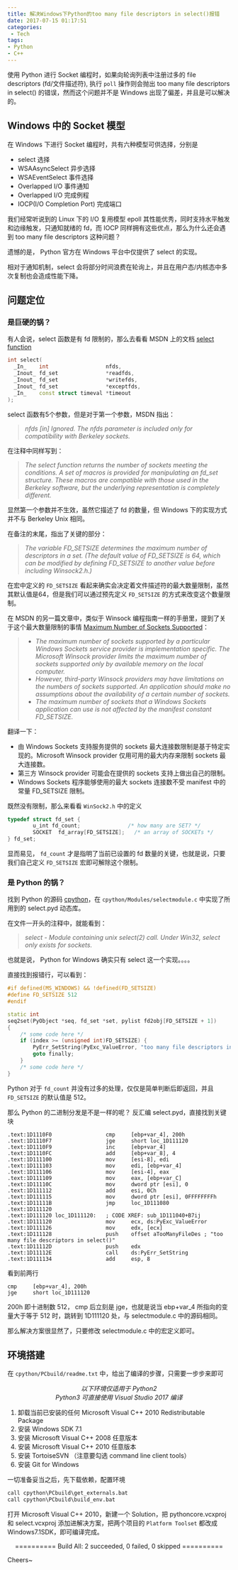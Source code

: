 ```yaml
---
title: 解决Windows下Python的too many file descriptors in select()报错
date: 2017-07-15 01:17:51
categories:
 - Tech
tags:
- Python
- C++
---
```


使用 Python 进行 Socket 编程时，如果向轮询列表中注册过多的 file descriptors (fd/文件描述符), 执行 `poll` 操作则会抛出 too many file descriptors in select() 的错误，然而这个问题并不是 Windows 出现了偏差，并且是可以解决的。
<!--more-->
## Windows 中的 Socket 模型 ##
在 Windows 下进行 Socket 编程时，共有六种模型可供选择，分别是

* select 选择
* WSAAsyncSelect 异步选择
* WSAEventSelect 事件选择
* Overlapped I/O 事件通知
* Overlapped I/O 完成例程
* IOCP(I/O Completion Port) 完成端口

我们经常听说到的 Linux 下的 I/O 复用模型 epoll 其性能优秀，同时支持水平触发和边缘触发，只通知就绪的 fd，而 IOCP 同样拥有这些优点，那么为什么还会遇到 too many file descriptors 这种问题？

遗憾的是， Python 官方在 Windows 平台中仅提供了 select 的实现。

相对于通知机制，select 会将部分时间浪费在轮询上，并且在用户态/内核态中多次复制也会造成性能下降。

## 问题定位 ##
### 是巨硬的锅？ ###
有人会说，select 函数是有 fd 限制的，那么去看看 MSDN 上的文档 [select function](https://msdn.microsoft.com/en-us/library/windows/desktop/ms740141)
```cpp
int select(
  _In_    int                  nfds,
  _Inout_ fd_set               *readfds,
  _Inout_ fd_set               *writefds,
  _Inout_ fd_set               *exceptfds,
  _In_    const struct timeval *timeout
);
```
select 函数有5个参数，但是对于第一个参数，MSDN 指出：
>_nfds [in] Ignored. The nfds parameter is included only for compatibility with Berkeley sockets._

在注释中同样写到：
>_The select function returns the number of sockets meeting the conditions. A set of macros is provided for manipulating an fd\_set structure. These macros are compatible with those used in the Berkeley software, but the underlying representation is completely different._

显然第一个参数并不生效，虽然它描述了 fd 的数量，但 Windows 下的实现方式并不与 Berkeley Unix 相同。

在备注的末尾，指出了关键的部分：
>_The variable FD\_SETSIZE determines the maximum number of descriptors in a set. (The default value of FD\_SETSIZE is 64, which can be modified by defining FD\_SETSIZE to another value before including Winsock2.h.)_

在宏中定义的 `FD_SETSIZE` 看起来确实会决定着文件描述符的最大数量限制，虽然其默认值是64，但是我们可以通过预先定义 `FD_SETSIZE` 的方式来改变这个数量限制。

在 MSDN 的另一篇文章中，类似于 Winsock 编程指南一样的手册里，提到了关于这个最大数量限制的事情 [Maximum Number of Sockets Supported](https://msdn.microsoft.com/en-us/library/windows/desktop/ms739169)：
>* _The maximum number of sockets supported by a particular Windows Sockets service provider is implementation specific. The Microsoft Winsock provider limits the maximum number of sockets supported only by available memory on the local computer._
>* _However, third-party Winsock providers may have limitations on the numbers of sockets supported. An application should make no assumptions about the availability of a certain number of sockets._
>* _The maximum number of sockets that a Windows Sockets application can use is not affected by the manifest constant FD\_SETSIZE._

翻译一下：

* 由 Windows Sockets 支持服务提供的 sockets 最大连接数限制是基于特定实现的。Microsoft Winsock provider 仅用可用的最大内存来限制 sockets 最大连接数。
* 第三方 Winsock provider 可能会在提供的 sockets 支持上做出自己的限制。
* Windows Sockets 程序能够使用的最大 sockets 连接数不受 manifest 中的常量 FD\_SETSIZE 限制。

既然没有限制，那么来看看 `WinSock2.h` 中的定义
```cpp
typedef struct fd_set {
        u_int fd_count;               /* how many are SET? */
        SOCKET  fd_array[FD_SETSIZE];   /* an array of SOCKETs */
} fd_set;
```
显而易见， `fd_count` 才是指明了当前已设置的 fd 数量的关键，也就是说，只要我们自己定义 `FD_SETSIZE` 宏即可解除这个限制。
### 是 Python 的锅？ ###
找到 Python 的源码 [cpython](https://github.com/python/cpython)，在 `cpython/Modules/selectmodule.c` 中实现了所用到的 select.pyd 动态库。

在文件一开头的注释中，就能看到：
>_select - Module containing unix select(2) call.
>Under Win32, select only exists for sockets._

也就是说， Python for Windows 确实只有 select 这一个实现。。。。

直接找到报错行，可以看到：
```cpp
#if defined(MS_WINDOWS) && !defined(FD_SETSIZE)
#define FD_SETSIZE 512
#endif

static int
seq2set(PyObject *seq, fd_set *set, pylist fd2obj[FD_SETSIZE + 1])
{
    /* some code here */
    if (index >= (unsigned int)FD_SETSIZE) {
        PyErr_SetString(PyExc_ValueError, "too many file descriptors in select()");
        goto finally;
    }
    /* some code here */
}
```
Python 对于 `fd_count` 并没有过多的处理，仅仅是简单判断后即返回，并且 `FD_SETSIZE` 的默认值是 512。

那么 Python 的二进制分发是不是一样的呢？
反汇编 select.pyd，直接找到关键块
```x86asm
.text:1D1110F0                 cmp     [ebp+var_4], 200h
.text:1D1110F7                 jge     short loc_1D111120
.text:1D1110F9                 inc     [ebp+var_4]
.text:1D1110FC                 add     [ebp+var_8], 4
.text:1D111100                 mov     [esi-8], edi
.text:1D111103                 mov     edi, [ebp+var_4]
.text:1D111106                 mov     [esi-4], eax
.text:1D111109                 mov     eax, [ebp+var_C]
.text:1D11110C                 mov     dword ptr [esi], 0
.text:1D111112                 add     esi, 0Ch
.text:1D111115                 mov     dword ptr [esi], 0FFFFFFFFh
.text:1D11111B                 jmp     loc_1D111080
.text:1D111120
.text:1D111120 loc_1D111120:   ; CODE XREF: sub_1D111040+B7ij
.text:1D111120                 mov     ecx, ds:PyExc_ValueError
.text:1D111126                 mov     edx, [ecx]
.text:1D111128                 push    offset aTooManyFileDes ; "too many file descriptors in select()"
.text:1D11112D                 push    edx
.text:1D11112E                 call    ds:PyErr_SetString
.text:1D111134                 add     esp, 8
```
看到前两行
```x86asm
cmp     [ebp+var_4], 200h
jge     short loc_1D111120
```
200h 即十进制数 512， cmp 后立刻是 jge，也就是说当 ebp+var_4 所指向的变量大于等于 512 时，跳转到 1D111120 处，与 selectmodule.c 中的源码相同。

那么解决方案很显然了，只要修改 selectmodule.c 中的宏定义即可。
## 环境搭建 ##
在 `cpython/PCbuild/readme.txt` 中，给出了编译的步骤，只需要一步步来即可
*<center>以下环境仅适用于 Python2<br>Python3 可直接使用 Visual Studio 2017 编译</center>*

1. 卸载当前已安装的任何 Microsoft Visual C++ 2010 Redistributable Package
2. 安装 Windows SDK 7.1
3. 安装 Microsoft Visual C++ 2008 任意版本
4. 安装 Microsoft Visual C++ 2010 任意版本
5. 安装 TortoiseSVN （注意要勾选 command line client tools）
6. 安装 Git for Windows

一切准备妥当之后，先下载依赖，配置环境
```html
call cpython\PCbuild\get_externals.bat
call cpython\PCbuild\build_env.bat
```

打开 Microsoft Visual C++ 2010，新建一个 Solution，把 pythoncore.vcxproj 和 select.vcxproj 添加进解决方案，把两个项目的 `Platform Toolset` 都改成 Windows7.1SDK，即可编译完成。

<center>========== Build All: 2 succeeded, 0 failed, 0 skipped ==========</center>

Cheers~
